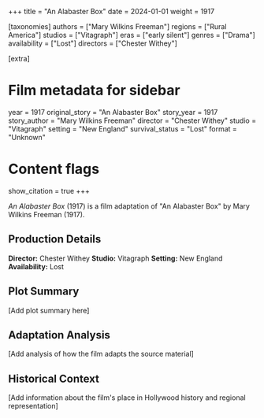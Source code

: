 +++
title = "An Alabaster Box"
date = 2024-01-01
weight = 1917

[taxonomies]
authors = ["Mary Wilkins Freeman"]
regions = ["Rural America"]
studios = ["Vitagraph"]
eras = ["early silent"]
genres = ["Drama"]
availability = ["Lost"]
directors = ["Chester Withey"]

[extra]
# Film metadata for sidebar
year = 1917
original_story = "An Alabaster Box"
story_year = 1917
story_author = "Mary Wilkins Freeman"
director = "Chester Withey"
studio = "Vitagraph"
setting = "New England"
survival_status = "Lost"
format = "Unknown"

# Content flags
show_citation = true
+++

*An Alabaster Box* (1917) is a film adaptation of "An Alabaster Box" by Mary Wilkins Freeman (1917).

## Production Details

**Director:** Chester Withey
**Studio:** Vitagraph
**Setting:** New England
**Availability:** Lost

## Plot Summary

[Add plot summary here]

## Adaptation Analysis

[Add analysis of how the film adapts the source material]

## Historical Context

[Add information about the film's place in Hollywood history and regional representation]